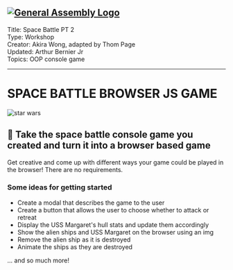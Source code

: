[![General Assembly Logo](https://camo.githubusercontent.com/1a91b05b8f4d44b5bbfb83abac2b0996d8e26c92/687474703a2f2f692e696d6775722e636f6d2f6b6538555354712e706e67)](https://generalassemb.ly)
---

Title: Space Battle PT 2<br>
Type: Workshop<br>
Creator: Akira Wong, adapted by Thom Page <br>
Updated: Arthur Bernier Jr <br>
Topics: OOP console game<br>

<hr>

# SPACE BATTLE BROWSER JS GAME

![star wars](https://vignette4.wikia.nocookie.net/starwars/images/6/65/Battle_of_Endor.png/revision/latest?cb=20121216165239)

## :rocket: Take the space battle console game you created and turn it into a browser based game
Get creative and come up with different ways your game could be played in the browser! There are no requirements. 

### Some ideas for getting started
- Create a modal that describes the game to the user
- Create a button that allows the user to choose whether to attack or retreat
- Display the USS Margaret's hull stats and update them accordingly
- Show the alien ships and USS Margaret on the browser using an img
- Remove the alien ship as it is destroyed
- Animate the ships as they are destroyed

... and so much more!

